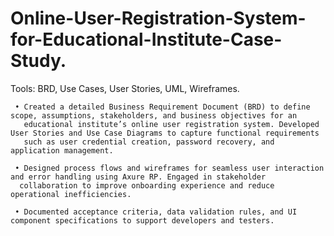 # Online-User-Registration-System-for-Educational-Institute-Case-Study. 

Tools: BRD, Use Cases, User Stories, UML, Wireframes. 

     • Created a detailed Business Requirement Document (BRD) to define scope, assumptions, stakeholders, and business objectives for an 
       educational institute’s online user registration system. Developed User Stories and Use Case Diagrams to capture functional requirements 
       such as user credential creation, password recovery, and application management. 
       
     • Designed process flows and wireframes for seamless user interaction and error handling using Axure RP. Engaged in stakeholder 
      collaboration to improve onboarding experience and reduce operational inefficiencies. 
      
     • Documented acceptance criteria, data validation rules, and UI component specifications to support developers and testers. 
